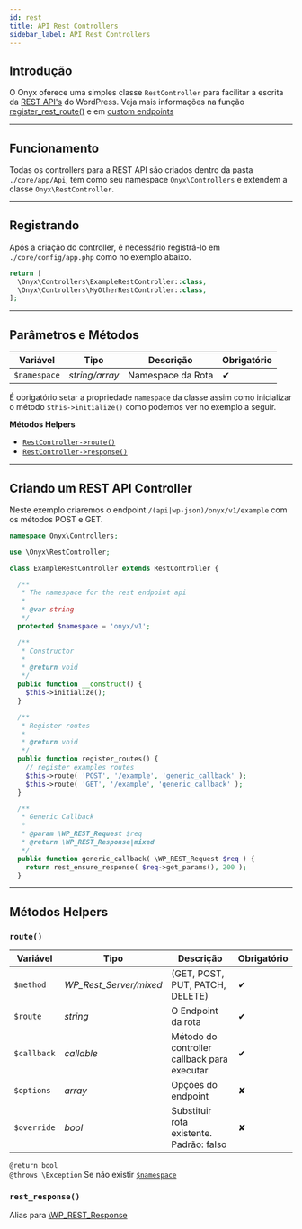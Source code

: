 ```yaml
---
id: rest
title: API Rest Controllers
sidebar_label: API Rest Controllers
---
```


## Introdução

O Onyx oferece uma simples classe `RestController` para facilitar a escrita da [REST API's](https://developer.wordpress.org/rest-api/) do WordPress. Veja mais informações na função [register_rest_route()](https://developer.wordpress.org/reference/functions/register_rest_route/) e em [custom endpoints](https://developer.wordpress.org/rest-api/extending-the-rest-api/adding-custom-endpoints/)

---

## Funcionamento

Todas os controllers para a REST API são criados dentro da pasta `./core/app/Api`, tem como seu namespace `Onyx\Controllers` e extendem a classe `Onyx\RestController`.

---

## Registrando

Após a criação do controller, é necessário registrá-lo em `./core/config/app.php` como no exemplo abaixo.

```php
return [
  \Onyx\Controllers\ExampleRestController::class,
  \Onyx\Controllers\MyOtherRestController::class,
];
```

---

## Parâmetros e Métodos

| Variável     | Tipo           | Descrição         | Obrigatório |
|--------------|----------------|-------------------|-------------|
| `$namespace` | *string/array* | Namespace da Rota | ✔           |

É obrigatório setar a propriedade `namespace` da classe assim como inicializar o método `$this->initialize()` como podemos ver no exemplo a seguir.

**Métodos Helpers**

- [`RestController->route()`](#route)
- [`RestController->response()`](#response)

---

## Criando um REST API Controller

Neste exemplo criaremos o endpoint `/(api|wp-json)/onyx/v1/example` com os métodos POST e GET.

```php
namespace Onyx\Controllers;

use \Onyx\RestController;

class ExampleRestController extends RestController {

  /**
   * The namespace for the rest endpoint api
   *
   * @var string
   */
  protected $namespace = 'onyx/v1';

  /**
   * Constructor
   *
   * @return void
   */
  public function __construct() {
    $this->initialize();
  }

  /**
   * Register routes
   *
   * @return void
   */
  public function register_routes() {
    // register examples routes
    $this->route( 'POST', '/example', 'generic_callback' );
    $this->route( 'GET', '/example', 'generic_callback' );
  }

  /**
   * Generic Callback
   *
   * @param \WP_REST_Request $req
   * @return \WP_REST_Response|mixed
   */
  public function generic_callback( \WP_REST_Request $req ) {
    return rest_ensure_response( $req->get_params(), 200 );
  }
```

---

## Métodos Helpers

### `route()`

| Variável    | Tipo                   | Descrição                                   | Obrigatório |
|-------------|------------------------|---------------------------------------------|-------------|
| `$method`   | *WP_Rest_Server/mixed* | (GET, POST, PUT, PATCH, DELETE)             | ✔           |
| `$route`    | *string*               | O Endpoint da rota                          | ✔           |
| `$callback` | *callable*             | Método do controller callback para executar | ✔           |
| `$options`  | *array*                | Opções do endpoint                          | ✘           |
| `$override` | *bool*                 | Substituir rota existente. Padrão: falso    | ✘           |

`@return bool`  
`@throws \Exception` Se não existir [`$namespace`](#parâmetros-e-métodos)

### `rest_response()`

Alias para [\WP_REST_Response](https://developer.wordpress.org/reference/classes/wp_rest_response/)
